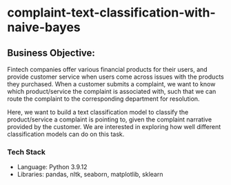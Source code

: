 # complaint-text-classification-with-naive-bayes

## Business Objective:

Fintech companies offer various financial products for their users, and provide 
customer service when users come across issues with the products they purchased.
When a customer submits a complaint, we want to know which product/service the complaint 
is associated with, such that we can route the complaint to the corresponding department for 
resolution.

Here, we want to build a text classification model to classify the product/service a complaint
is pointing to, given the complaint narrative provided by the customer. We are interested in exploring
how well different classification models can do on this task. 

### Tech Stack
* Language: Python 3.9.12
* Libraries: pandas, nltk, seaborn, matplotlib, sklearn
